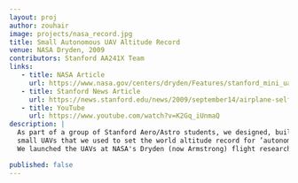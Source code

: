 ```yaml
---
layout: proj
author: zouhair
image: projects/nasa_record.jpg
title: Small Autonomous UAV Altitude Record
venue: NASA Dryden, 2009
contributors: Stanford AA241X Team
links:
   - title: NASA Article
     url: https://www.nasa.gov/centers/dryden/Features/stanford_mini_uav_prt.htm
   - title: Stanford News Article
     url: https://news.stanford.edu/news/2009/september14/airplane-self-pilot-091809.html
   - title: YouTube
     url: https://www.youtube.com/watch?v=K2Gq_iUnmaQ  
description: |
  As part of a group of Stanford Aero/Astro students, we designed, built, and tested
  small UAVs that we used to set the world altitude record for ’autonomous electrical UAV under 5kg’.
  We launched the UAVs at NASA's Dryden (now Armstrong) flight research center.

published: false
---
```

